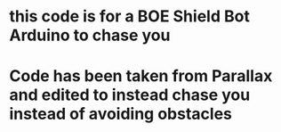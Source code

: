 # this code is for a BOE Shield Bot Arduino to chase you  
# Code has been taken from Parallax and edited to instead chase you instead of avoiding obstacles
